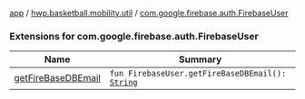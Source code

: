 [app](../../index.md) / [hwp.basketball.mobility.util](../index.md) / [com.google.firebase.auth.FirebaseUser](.)

### Extensions for com.google.firebase.auth.FirebaseUser

| Name | Summary |
|---|---|
| [getFireBaseDBEmail](get-fire-base-d-b-email.md) | `fun FirebaseUser.getFireBaseDBEmail(): `[`String`](https://kotlinlang.org/api/latest/jvm/stdlib/kotlin/-string/index.html) |
